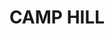 ---
lastmod: '2025-04-06T06:05:21+00:00'
latitude: -27.501349
layout: suburb
longitude: 153.096812
postcode: '4152'
state: QLD
title: CAMP HILL
url: /qld/camp-hill/
---